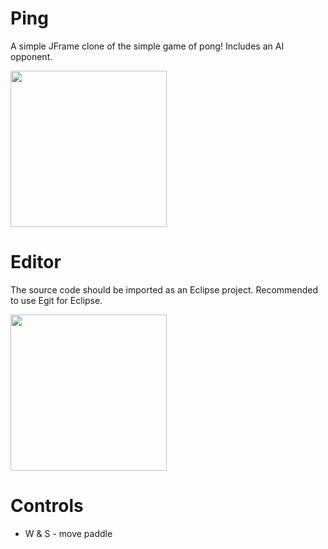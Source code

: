 # Ping
A simple JFrame clone of the simple game of pong! Includes an AI opponent.

<img src="https://i.imgur.com/yw06QoR.png" width="250"/>

# Editor
The source code should be imported as an Eclipse project. Recommended to use Egit for Eclipse.

<img src="https://www.eclipse.org/artwork/images/v2/logo-800x188.png" width="250"/>

# Controls
- W & S - move paddle

